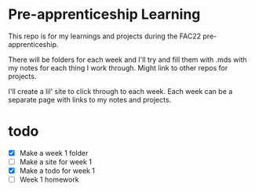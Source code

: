 # Pre-apprenticeship Learning

This repo is for my learnings and projects during the FAC22 pre-apprenticeship.

There will be folders for each week and I'll try and fill them with .mds with my notes for each thing I work through. Might link to other repos for projects.

I'll create a lil' site to click through to each week. Each week can be a separate page with links to my notes and projects.

# todo

- [x] Make a week 1 folder
- [ ] Make a site for week 1
- [x] Make a todo for week 1
- [ ] Week 1 homework